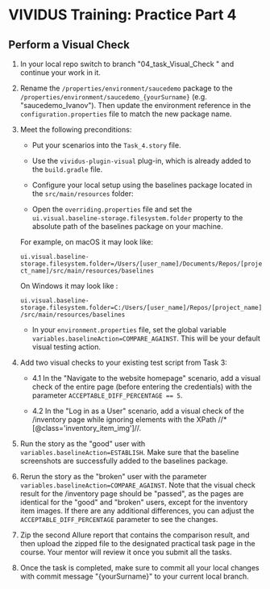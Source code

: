 # VIVIDUS Training: Practice Part 4

## Perform a Visual Check

1. In your local repo switch to branch "04_task_Visual_Check " and continue your work in it.

1. Rename the `/properties/environment/saucedemo` package to the `/properties/environment/saucedemo_{yourSurname}` (e.g.  "saucedemo_Ivanov"). Then update the environment reference in the `configuration.properties` file to match the new package name.

1. Meet the following preconditions:

    - Put your scenarios into the `Task_4.story` file.

    - Use the `vividus-plugin-visual` plug-in, which is already added to the `build.gradle` file.

    - Configure your local setup using the baselines package located in the `src/main/resources` folder:

    - Open the `overriding.properties` file and set the `ui.visual.baseline-storage.filesystem.folder` property to the absolute path of the baselines package on your machine.

   For example, on macOS it may look like:

   `ui.visual.baseline-storage.filesystem.folder=/Users/[user_name]/Documents/Repos/[project_name]/src/main/resources/baselines` <br />

   On Windows it may look like :

   `ui.visual.baseline-storage.filesystem.folder=C:/Users/[user_name]/Repos/[project_name]/src/main/resources/baselines` <br />



   - In your `environment.properties` file, set the global variable `variables.baselineAction=COMPARE_AGAINST`. This will be your default visual testing action.

1. Add two visual checks to your existing test script from Task 3:

    - 4.1 In the "Navigate to the website homepage" scenario, add a visual check of the entire page (before entering the credentials) with the parameter `ACCEPTABLE_DIFF_PERCENTAGE == 5`. <br />

    - 4.2 In the "Log in as a User" scenario, add a visual check of the /inventory page while ignoring elements with the XPath //*[@class='inventory_item_img']//. <br />

1. Run the story as the "good" user with `variables.baselineAction=ESTABLISH`. Make sure that the baseline screenshots are successfully added to the baselines package.

1. Rerun the story as the "broken" user with the parameter `variables.baselineAction=COMPARE_AGAINST`. Note that the visual check result for the /inventory page should be "passed", as the pages are identical for the "good" and "broken" users, except for the inventory item images. If there are any additional differences, you can adjust the `ACCEPTABLE_DIFF_PERCENTAGE` parameter to see the changes.

1. Zip the second Allure report that contains the comparison result, and then upload the zipped file to the designated practical task page in the course. Your mentor will review it once you submit all the tasks.

1. Once the task is completed, make sure to commit all your local changes with commit message "{yourSurname}" to your current local branch.
